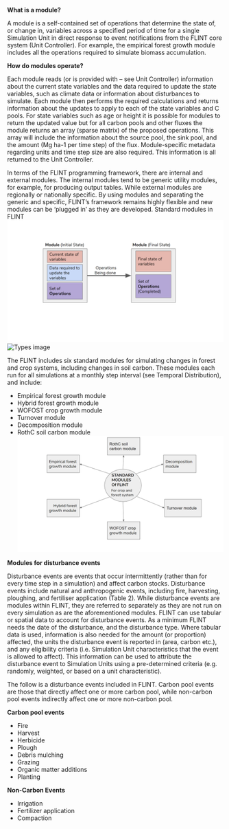 **What is a module?**

A module is a self-contained set of operations that determine the state of, or change in, variables across a specified period of time for a single Simulation Unit in direct response to event notifications from the FLINT core system (Unit Controller). For example, the empirical forest growth module includes all the operations required to simulate biomass accumulation.

**How do modules operate?**

Each module reads (or is provided with – see Unit Controller) information about the current state variables and the data required to update the state variables, such as climate data or information about disturbances to simulate. Each module then performs the required calculations and returns information about the updates to apply to each of the state variables and C pools. For state variables such as age or height it is possible for modules to return the updated value but for all carbon pools and other fluxes the module returns an array (sparse matrix) of the proposed operations. This array will include the information about the source pool, the sink pool, and the amount (Mg ha-1 per time step) of the flux. Module-specific metadata regarding units and time step size are also required. This information is all returned to the Unit Controller.

In terms of the FLINT programming framework, there are internal and external modules. The internal modules tend to be generic utility modules, for example, for producing output tables. While external modules are regionally or nationally specific. By using modules and separating the generic and specific, FLINT’s framework remains highly flexible and new modules can be ‘plugged in’ as they are developed.
Standard modules in FLINT 
![Operation image](images/ModuleOperation.png) ![Types image](images/ModuleTypes)





The FLINT includes six standard modules for simulating changes in forest and crop systems, including changes in soil carbon. These modules each run for all simulations at a monthly step interval (see Temporal Distribution), and include:
* Empirical forest growth module
* Hybrid forest growth module
* WOFOST crop growth module
* Turnover module
* Decomposition module
* RothC soil carbon module
![Modules image](images/StandardModules.png)



**Modules for disturbance events**

Disturbance events are events that occur intermittently (rather than for every time step in a simulation) and affect carbon stocks. Disturbance events include natural and anthropogenic events, including fire, harvesting, ploughing, and fertiliser application (Table 2).   While disturbance events are modules within FLINT, they are referred to separately as they are not run on every simulation as are the aforementioned modules.
FLINT can use tabular or spatial data to account for disturbance events. As a minimum FLINT needs the date of the disturbance, and the disturbance type. Where tabular data is used, information is also needed for the amount (or proportion) affected, the units the disturbance event is reported in (area, carbon etc.), and any eligibility criteria (i.e. Simulation Unit characteristics that the event is allowed to affect). This information can be used to attribute the disturbance event to Simulation Units using a pre-determined criteria (e.g. randomly, weighted, or based on a unit characteristic).

The follow is a disturbance events included in FLINT. Carbon pool events are those that directly affect one or more carbon pool, while non-carbon pool events indirectly affect one or more non-carbon pool.

**Carbon pool events**

* Fire
* Harvest
* Herbicide
* Plough
* Debris mulching
* Grazing
* Organic matter additions
* Planting

**Non-Carbon Events**
* Irrigation
* Fertilizer application
* Compaction
